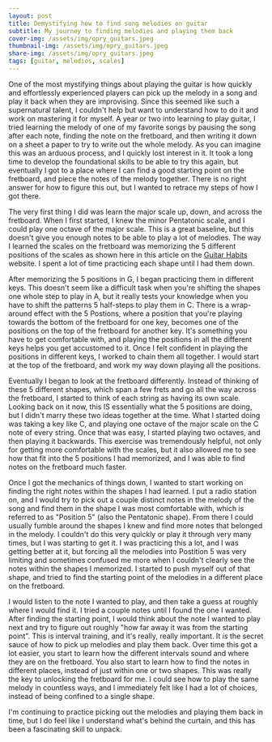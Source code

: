 ```yaml
---
layout: post
title: Demystifying how to find song melodies on guitar
subtitle: My journey to finding melodies and playing them back
cover-img: /assets/img/opry_guitars.jpeg
thumbnail-img: /assets/img/opry_guitars.jpeg
share-img: /assets/img/opry_guitars.jpeg
tags: [guitar, melodies, scales]
---
```


One of the most mystifying things about playing the guitar is how quickly and effortlessly experienced players can pick up the melody in a song and play it back when they are improvising. Since this seemed like such a supernatural talent, I couldn't help but want to understand how to do it and work on mastering it for myself. A year or two into learning to play guitar, I tried learning the melody of one of my favorite songs by pausing the song after each note, finding the note on the fretboard, and then writing it down on a sheet a paper to try to write out the whole melody. As you can imagine this was an arduous process, and I quickly lost interest in it. It took a long time to develop the foundational skills to be able to try this again, but eventually I got to a place where I can find a good starting point on the fretboard, and piece the notes of the melody together. There is no right answer for how to figure this out, but I wanted to retrace my steps of how I got there.

The very first thing I did was learn the major scale up, down, and across the fretboard. When I first started, I knew the minor Pentatonic scale, and I could play one octave of the major scale. This is a great baseline, but this doesn't give you enough notes to be able to play a lot of melodies. The way I learned the scales on the fretboard was memorizing the 5 different positions of the scales as shown here in this article on the [Guitar Habits](https://www.guitarhabits.com/the-5-major-scale-caged-shapes-positions/) website. I spent a lot of time practicing each shape until I had them down.

After memorizing the 5 positions in G, I began practicing them in different keys. This doesn't seem like a difficult task when you're shifting the shapes one whole step to play in A, but it really tests your knowledge when you have to shift the patterns 5 half-steps to play them in C. There is a wrap-around effect with the 5 Postions, where a position that you're playing towards the bottom of the fretboard for one key, becomes one of the positions on the top of the fretboard for another key. It's something you have to get comfortable with, and playing the positions in all the different keys helps you get accustomed to it. Once I felt confident in playing the positions in different keys, I worked to chain them all together. I would start at the top of the fretboard, and work my way down playing all the positions.

Eventually I began to look at the fretboard differently. Instead of thinking of these 5 different shapes, which span a few frets and go all the way across the fretboard, I started to think of each string as having its own scale. Looking back on it now, this IS essentially what the 5 positions are doing, but I didn't marry these two ideas together at the time. What I started doing was taking a key like C, and playing one octave of the major scale on the C note of every string. Once that was easy, I started playing two octaves, and then playing it backwards. This exercise was tremendously helpful, not only for getting more comfortable with the scales, but it also allowed me to see how that fit into the 5 positions I had memorized, and I was able to find notes on the fretboard much faster.

Once I got the mechanics of things down, I wanted to start working on finding the right notes within the shapes I had learned. I put a radio station on, and I would try to pick out a couple distinct notes in the melody of the song and find them in the shape I was most comfortable with, which is referred to as "Position 5" (also the Pentatonic shape). From there I could usually fumble around the shapes I knew and find more notes that belonged in the melody. I couldn't do this very quickly or play it through very many times, but I was starting to get it. I was practicing this a lot, and I was getting better at it, but forcing all the melodies into Postition 5 was very limiting and sometimes confused me more when I couldn't clearly see the notes within the shapes I memorized. I started to push myself out of that shape, and tried to find the starting point of the melodies in a different place on the fretboard.

I would listen to the note I wanted to play, and then take a guess at roughly where I would find it. I tried a couple notes until I found the one I wanted. After finding the starting point, I would think about the note I wanted to play next and try to figure out roughly "how far away it was from the starting point". This is interval training, and it's really, really important. It *is* the secret sauce of how to pick up melodies and play them back. Over time this got a lot easier, you start to learn how the different intervals sound and where they are on the fretboard. You also start to learn how to find the notes in different places, instead of just within one or two shapes. This was really the key to unlocking the fretboard for me. I could see how to play the same melody in countless ways, and I immediately felt like I had a lot of choices, instead of being confined to a single shape.

I'm continuing to practice picking out the melodies and playing them back in time, but I do feel like I understand what's behind the curtain, and this has been a fascinating skill to unpack.
